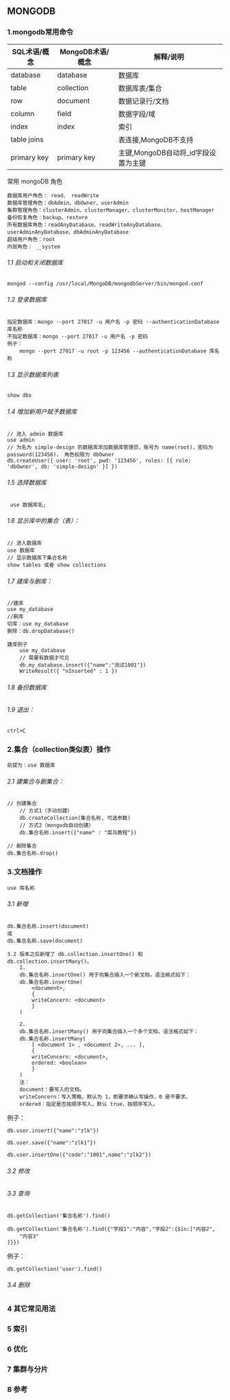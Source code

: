 ## MONGODB

### 1.mongodb常用命令

|SQL术语/概念|MongoDB术语/概念|解释/说明|
|---- |---- |----  |
|database|	database|	数据库|
|table|	collection|	数据库表/集合|
|row|	document|	数据记录行/文档|
|column|	field|	数据字段/域|
|index|	index|	索引|
|table joins|	 	|表连接,MongoDB不支持|
|primary key|	primary key|	主键,MongoDB自动将_id字段设置为主键|


常用 mongoDB 角色

    数据库用户角色： read、 readWrite
    数据库管理角色：dbAdmin、dbOwner、userAdmin
    集群管理角色：clusterAdmin、clusterManager、clusterMonitor、hostManager
    备份恢复角色：backup、restore
    所有数据库角色：readAnyDatabase、readWriteAnyDatabase、userAdminAnyDatabase、dbAdminAnyDatabase
    超级用户角色：root
    内部角色： __system

###### 1.1 启动和关闭数据库

    mongod --config /usr/local/MongoDB/mongodbServer/bin/mongod.conf

###### 1.2 登录数据库

    指定数据库：mongo --port 27017 -u 用户名 -p 密码 --authenticationDatabase 库名称
    不指定数据库：mongo --port 27017 -u 用户名 -p 密码
    例子：
        mongo --port 27017 -u root -p 123456 --authenticationDatabase 库名称

###### 1.3 显示数据库列表
     
    show dbs

###### 1.4 增加新用户赋予数据库

    // 进入 admin 数据库
    use admin		
    // 为名为 simple-design 的数据库添加数据库管理员，账号为 name(root)，密码为 password(123456)， 角色权限为 dbOwner
    db.createUser({ user: 'root', pwd: '123456', roles: [{ role: 'dbOwner', db: 'simple-design' }] })

###### 1.5 选择数据库

     use 数据库名;

###### 1.6 显示库中的集合（表）：

    // 进入数据库  
    use 数据库
    // 显示数据库下集合名称
    show tables 或者 show collections 

###### 1.7 建库与删库：

    //建库
    use my_database
    //删库
    切库：use my_database
    删除：db.dropDatabase()

    建库例子
        use my_database
        // 需要有数据才可见
        db.my_database.insert({"name":"测试1001"})
        WriteResult({ "nInserted" : 1 })

###### 1.8 备份数据库

   
###### 1.9 退出：

    ctrl+C


### 2.集合（collection类似表）操作

    前提为：use 数据库

###### 2.1 建集合与删集合：
    
    // 创建集合
        // 方式1（手动创建）
        db.createCollection(集合名称, 可选参数)
        // 方式2（mongodb自动创建）
        db.集合名称.insert({"name" : "菜鸟教程"})
    
    // 删除集合
    db.集合名称.drop()

### 3.文档操作

    use 库名称

###### 3.1 新增

    db.集合名称.insert(document)
    或
    db.集合名称.save(document)

    3.2 版本之后新增了 db.collection.insertOne() 和 db.collection.insertMany()。
        1.
        db.集合名称.insertOne() 用于向集合插入一个新文档，语法格式如下：
        db.集合名称.insertOne(
            <document>,
            {
            writeConcern: <document>
            }
        )

        2.
        db.集合名称.insertMany() 用于向集合插入一个多个文档，语法格式如下：
        db.集合名称.insertMany(
            [ <document 1> , <document 2>, ... ],
            {
            writeConcern: <document>,
            ordered: <boolean>
            }
        )
        注：
        document：要写入的文档。
        writeConcern：写入策略，默认为 1，即要求确认写操作，0 是不要求。
        ordered：指定是否按顺序写入，默认 true，按顺序写入。

例子：

    db.user.insert({"name":"zlk"})

    db.user.save({"name":"zlk1"})

    db.user.insertOne({"code":"1001",name":"zlk2"})

###### 3.2 修改

###### 3.3 查询

    db.getCollection('集合名称').find()

    db.getCollection('集合名称').find({"字段1":"内容","字段2":{$in:["内容2",
        "内容3"
    ]}})

例子：

    db.getCollection('user').find()

###### 3.4 删除

### 4 其它常见用法

### 5 索引

### 6 优化

### 7 集群与分片

### 8 参考
